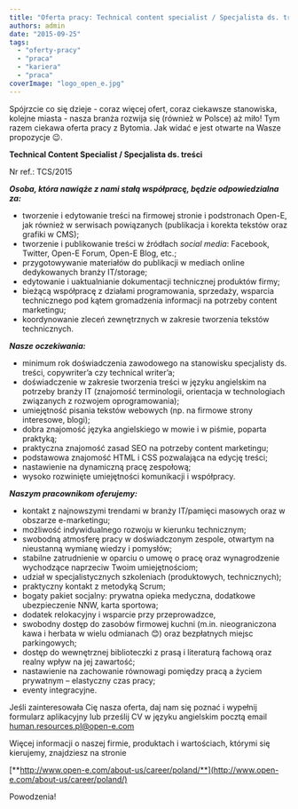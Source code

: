 ```yaml
---
title: "Oferta pracy: Technical content specialist / Specjalista ds. treści"
authors: admin
date: "2015-09-25"
tags:
  - "oferty-pracy"
  - "praca"
  - "kariera"
  - "praca"
coverImage: "logo_open_e.jpg"
---
```


Spójrzcie co się dzieje - coraz więcej ofert, coraz ciekawsze stanowiska,
kolejne miasta - nasza branża rozwija się (również w Polsce) aż miło! Tym razem
ciekawa oferta pracy z Bytomia. Jak widać e jest otwarte na Wasze propozycje 😉.

**Technical Content Specialist / Specjalista ds. treści**

Nr ref.: TCS/2015

**_Osoba, która nawiąże z nami stałą współpracę, będzie odpowiedzialna za:_**

- tworzenie i edytowanie treści na firmowej stronie i podstronach Open-E, jak
  również w serwisach powiązanych (publikacja i korekta tekstów oraz grafiki w
  CMS);
- tworzenie i publikowanie treści w źródłach _social media_: Facebook, Twitter,
  Open-E Forum, Open-E Blog, etc.;
- przygotowywanie materiałów do publikacji w mediach online dedykowanych branży
  IT/storage;
- edytowanie i uaktualnianie dokumentacji technicznej produktów firmy;
- bieżącą współpracę z działami programowania, sprzedaży, wsparcia technicznego
  pod kątem gromadzenia informacji na potrzeby content marketingu;
- koordynowanie zleceń zewnętrznych w zakresie tworzenia tekstów technicznych.

**_Nasze oczekiwania:_**

- minimum rok doświadczenia zawodowego na stanowisku specjalisty ds. treści,
  copywriter’a czy technical writer’a;
- doświadczenie w zakresie tworzenia treści w języku angielskim na potrzeby
  branży IT (znajomość terminologii, orientacja w technologiach związanych z
  rozwojem oprogramowania);
- umiejętność pisania tekstów webowych (np. na firmowe strony interesowe,
  blogi);
- dobra znajomość języka angielskiego w mowie i w piśmie, poparta praktyką;
- praktyczna znajomość zasad SEO na potrzeby content marketingu;
- podstawowa znajomość HTML i CSS pozwalająca na edycję treści;
- nastawienie na dynamiczną pracę zespołową;
- wysoko rozwinięte umiejętności komunikacji i współpracy.

**_Naszym pracownikom oferujemy:_**

- kontakt z najnowszymi trendami w branży IT/pamięci masowych oraz w obszarze
  e-marketingu;
- możliwość indywidualnego rozwoju w kierunku technicznym;
- swobodną atmosferę pracy w doświadczonym zespole, otwartym na nieustanną
  wymianę wiedzy i pomysłów;
- stabilne zatrudnienie w oparciu o umowę o pracę oraz wynagrodzenie wychodzące
  naprzeciw Twoim umiejętnościom;
- udział w specjalistycznych szkoleniach (produktowych, technicznych);
- praktyczny kontakt z metodyką Scrum;
- bogaty pakiet socjalny: prywatna opieka medyczna, dodatkowe ubezpieczenie NNW,
  karta sportowa;
- dodatek relokacyjny i wsparcie przy przeprowadzce,
- swobodny dostęp do zasobów firmowej kuchni (m.in. nieograniczona kawa i
  herbata w wielu odmianach 😊) oraz bezpłatnych miejsc parkingowych;
- dostęp do wewnętrznej biblioteczki z prasą i literaturą fachową oraz realny
  wpływ na jej zawartość;
- nastawienie na zachowanie równowagi pomiędzy pracą a życiem prywatnym –
  elastyczny czas pracy;
- eventy integracyjne.

Jeśli zainteresowała Cię nasza oferta, daj nam się poznać i wypełnij formularz
aplikacyjny lub prześlij CV w języku angielskim pocztą email
[human.resources.pl@open-e.com](mailto:human.resources.pl@open-e.com)

Więcej informacji o naszej firmie, produktach i wartościach, którymi się
kierujemy, znajdziesz na stronie

[**http://www.open-e.com/about-us/career/poland/**](http://www.open-e.com/about-us/career/poland/)

Powodzenia!
